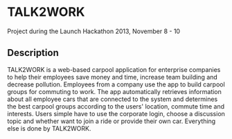 TALK2WORK
=========

Project during the Launch Hackathon 2013, November 8 - 10

Description
-----------

TALK2WORK is a web-based carpool application for enterprise companies to help their employees save money and time, increase team building and decrease pollution. Employees from a company use the app to build carpool groups for commuting to work.
The app automatically retrieves information about all employee cars that are connected to the system and determines the best carpool groups according to the users' location, commute time and interests.
Users simple have to use the corporate login, choose a discussion topic and whether want to join a ride or provide their own car. Everything else is done by TALK2WORK.
